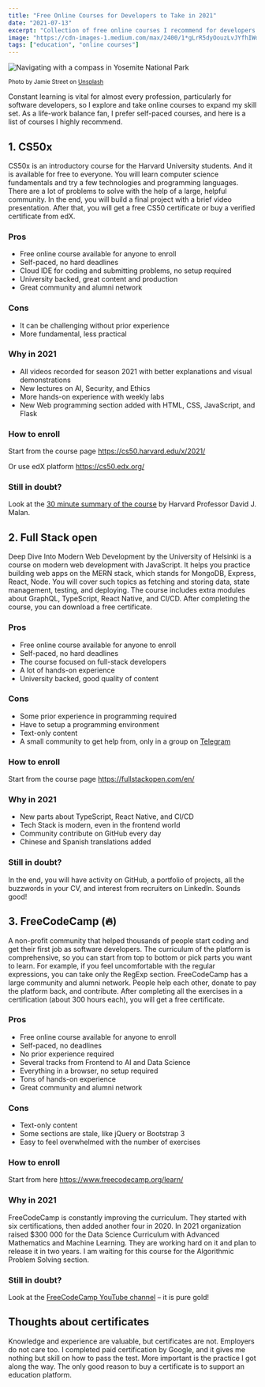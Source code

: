 ```yaml
---
title: "Free Online Courses for Developers to Take in 2021"
date: "2021-07-13"
excerpt: "Collection of free online courses I recommend for developers to take in 2021"
image: "https://cdn-images-1.medium.com/max/2400/1*gLrR5dyOouzLvJYfhIWd7A.jpeg"
tags: ["education", "online courses"]
---
```


![Navigating with a compass in Yosemite National Park](https://cdn-images-1.medium.com/max/2400/1*gLrR5dyOouzLvJYfhIWd7A.jpeg "Navigating with a compass in Yosemite National Park")

<small>Photo by Jamie Street on <a href="https://unsplash.com/photos/_94HLr_QXo8" target="_blank" rel="noopener noreferrer" alt="Navigating with a compass in Yosemite National Park">Unsplash</a></small>

Constant learning is vital for almost every profession, particularly for software developers, so I explore and take online courses to expand my skill set. As a life-work balance fan, I prefer self-paced courses, and here is a list of courses I highly recommend.

## 1. CS50x

CS50x is an introductory course for the Harvard University students. And it is available for free to everyone. You will learn computer science fundamentals and try a few technologies and programming languages. There are a lot of problems to solve with the help of a large, helpful community. In the end, you will build a final project with a brief video presentation. After that, you will get a free CS50 certificate or buy a verified certificate from edX.

### Pros

- Free online course available for anyone to enroll
- Self-paced, no hard deadlines
- Cloud IDE for coding and submitting problems, no setup required
- University backed, great content and production
- Great community and alumni network

### Cons

- It can be challenging without prior experience
- More fundamental, less practical

### Why in 2021

- All videos recorded for season 2021 with better explanations and visual demonstrations
- New lectures on AI, Security, and Ethics
- More hands-on experience with weekly labs
- New Web programming section added with HTML, CSS, JavaScript, and Flask

### How to enroll

Start from the course page https://cs50.harvard.edu/x/2021/

Or use edX platform https://cs50.edx.org/

### Still in doubt?

Look at the <a href="https://www.youtube.com/watch?v=qel0rE0lT3I" target="_blank" rel="noopener noreferrer" alt="A taste of CS50">30 minute summary of the course</a> by Harvard Professor David J. Malan.

## 2. Full Stack open

Deep Dive Into Modern Web Development by the University of Helsinki is a course on modern web development with JavaScript. It helps you practice building web apps on the MERN stack, which stands for MongoDB, Express, React, Node. You will cover such topics as fetching and storing data, state management, testing, and deploying. The course includes extra modules about GraphQL, TypeScript, React Native, and CI/CD. After completing the course, you can download a free certificate.

### Pros

- Free online course available for anyone to enroll
- Self-paced, no hard deadlines
- The course focused on full-stack developers
- A lot of hands-on experience
- University backed, good quality of content

### Cons

- Some prior experience in programming required
- Have to setup a programming environment
- Text-only content
- A small community to get help from, only in a group on <a href="https://t.me/fullstackcourse" target="_blank" rel="noopener noreferrer" alt="Full Stack open group on Telegram">Telegram</a>

### How to enroll

Start from the course page https://fullstackopen.com/en/

### Why in 2021

- New parts about TypeScript, React Native, and CI/CD
- Tech Stack is modern, even in the frontend world
- Community contribute on GitHub every day
- Chinese and Spanish translations added

### Still in doubt?

In the end, you will have activity on GitHub, a portfolio of projects, all the buzzwords in your CV, and interest from recruiters on LinkedIn. Sounds good!

## 3. FreeCodeCamp (🔥)

A non-profit community that helped thousands of people start coding and get their first job as software developers. The curriculum of the platform is comprehensive, so you can start from top to bottom or pick parts you want to learn. For example, if you feel uncomfortable with the regular expressions, you can take only the RegExp section. FreeCodeCamp has a large community and alumni network. People help each other, donate to pay the platform back, and contribute. After completing all the exercises in a certification (about 300 hours each), you will get a free certificate.

### Pros

- Free online course available for anyone to enroll
- Self-paced, no deadlines
- No prior experience required
- Several tracks from Frontend to AI and Data Science
- Everything in a browser, no setup required
- Tons of hands-on experience
- Great community and alumni network

### Cons

- Text-only content
- Some sections are stale, like jQuery or Bootstrap 3
- Easy to feel overwhelmed with the number of exercises

### How to enroll

Start from here https://www.freecodecamp.org/learn/

### Why in 2021

FreeCodeCamp is constantly improving the curriculum. They started with six certifications, then added another four in 2020. In 2021 organization raised $300 000 for the Data Science Curriculum with Advanced Mathematics and Machine Learning. They are working hard on it and plan to release it in two years. I am waiting for this course for the Algorithmic Problem Solving section.

### Still in doubt?

Look at the <a href="https://www.youtube.com/channel/UC8butISFwT-Wl7EV0hUK0BQ" target="_blank" rel="noopener noreferrer" alt="FreeCodeCamp YouTube channel">FreeCodeCamp YouTube channel</a> – it is pure gold!

## Thoughts about certificates

Knowledge and experience are valuable, but certificates are not. Employers do not care too. I completed paid certification by Google, and it gives me nothing but skill on how to pass the test. More important is the practice I got along the way. The only good reason to buy a certificate is to support an education platform.
